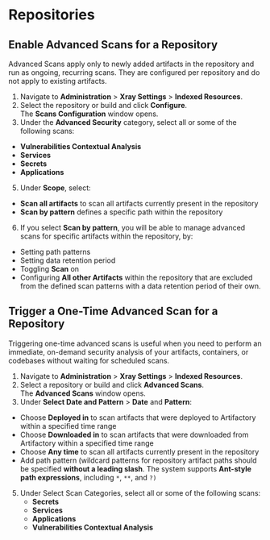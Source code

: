 # Repositories

## Enable Advanced Scans for a Repository

Advanced Scans apply only to newly added artifacts in the repository and run as ongoing, recurring scans. They are configured per repository and do not apply to existing artifacts.

1. Navigate to **Administration** > **Xray Settings** > **Indexed Resources**.
2. Select the repository or build and click **Configure**.\
   The **Scans Configuration** window opens.
3. Under the **Advanced Security** category, select all or some of the following scans:

* **Vulnerabilities Contextual Analysis**
* **Services**
* **Secrets**
* **Applications**

5. Under **Scope**, select:

* **Scan all artifacts** to scan all artifacts currently present in the repository
* **Scan by pattern** defines a specific path within the repository

6. If you select **Scan by pattern**, you will be able to manage advanced scans for specific artifacts within the repository, by:

* Setting path patterns&#x20;
* Setting data retention period
* Toggling **Scan** on&#x20;
* Configuring **All other Artifacts** within the repository that are excluded from the defined scan patterns with a data retention period of their own.&#x20;

## Trigger a One-Time Advanced Scan for a Repository

Triggering one-time advanced scans is useful when you need to perform an immediate, on-demand security analysis of your artifacts, containers, or codebases without waiting for scheduled scans.

1. Navigate to **Administration** > **Xray Settings** > **Indexed Resources**.
2. Select a repository or build and click **Advanced Scans**.\
   The **Advanced Scans** window opens.
3. Under **Select Date and Pattern** > **Date** and **Pattern**:

* Choose **Deployed in** to scan artifacts that were deployed to Artifactory within a specified time range
* Choose **Downloaded in** to scan artifacts that were downloaded from Artifactory within a specified time range
* Choose **Any time** to scan all artifacts currently present in the repository
* Add path pattern (wildcard patterns for repository artifact paths should be specified **without a leading slash**. The system supports **Ant-style path expressions**, including `*`, `**`, and `?)`

5. Under Select Scan Categories, select all or some of the following scans:
   * **Secrets**
   * **Services**
   * **Applications**
   * **Vulnerabilities Contextual Analysis**
